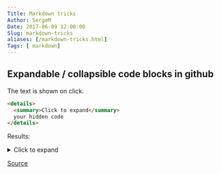 ```yaml
---
Title: Markdown tricks
Author: SergeM
Date: 2017-06-09 12:00:00
Slug: markdown-tricks
aliases: [/markdown-tricks.html]
Tags: [ markdown]
---
```





## Expandable / collapsible code blocks in github
The text is shown on click.

```html
<details>
  <summary>Click to expand</summary>
  your hidden code
</details>
```

Results:

<details>
  <summary>Click to expand</summary>
  your hidden code
</details>

[Source](https://github.com/dear-github/dear-github/issues/166)
